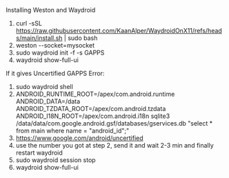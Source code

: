 Installing Weston and Waydroid
1) curl -sSL https://raw.githubusercontent.com/KaanAlper/WaydroidOnX11/refs/heads/main/install.sh | sudo bash
2) weston --socket=mysocket
3) sudo waydroid init -f -s GAPPS
4) waydroid show-full-ui

If it gives Uncertified GAPPS Error:
1) sudo waydroid shell
2) ANDROID_RUNTIME_ROOT=/apex/com.android.runtime ANDROID_DATA=/data ANDROID_TZDATA_ROOT=/apex/com.android.tzdata ANDROID_I18N_ROOT=/apex/com.android.i18n sqlite3 /data/data/com.google.android.gsf/databases/gservices.db "select * from main where name = \"android_id\";"
3) https://www.google.com/android/uncertified
4) use the number you got at step 2, send it and wait 2-3 min and finally restart waydroid
5) sudo waydroid session stop
6) waydroid show-full-ui
